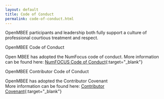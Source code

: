 ```yaml
---
layout: default
title: Code of Conduct
permalink: code-of-conduct.html
---
```


OpenMBEE participants and leadership both fully support a culture of professional courtious treatment and respect. 

OpenMBEE Code of Conduct

Open MBEE has adopted the NumFocus code of conduct. 
More information can be found here: [NumFOCUS Code of Conduct](https://numfocus.org/code-of-conduct){:target="_blank"}

OpenMBEE Contributor Code of Conduct 

OpenMBEE has adopted the Contributor Covenant  
More information can be found here: [Contributor Covenant](https://www.contributor-covenant.org){:target="_blank"}


